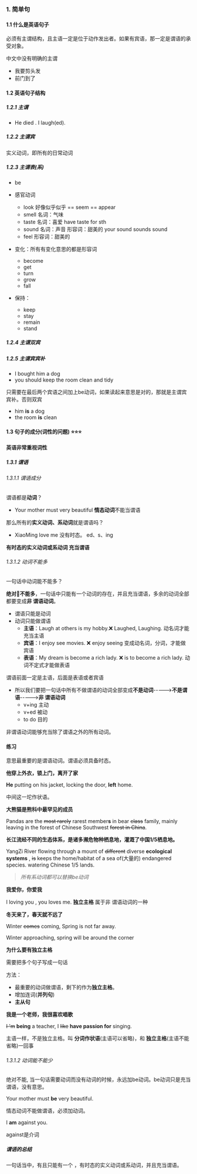 ###  1. 简单句

#### 1.1 什么是英语句子

必须有主谓结构，且主语一定是位于动作发出者。如果有宾语，那一定是谓语的承受对象。

中文中没有明确的主谓

- 我要剪头发
- 前门到了

#### 1.2 英语句子结构

##### 1.2.1 主谓

- He died . I laugh(ed).

##### 1.2.2 主谓宾

实义动词，即所有的日常动词

##### 1.2.3 主谓表(系)

- be

- 感官动词
  - look      好像似乎似乎 == seem == appear
  - smell   名词：气味
  - taste   名词：喜爱  have taste for sth
  - sound 名词：声音  形容词：甜美的 your sound sounds sound
  - feel    形容词：甜美的
- 变化：所有有变化意思的都是形容词
  - become
  - get
  - turn
  - grow
  - fall
- 保持：
  - keep
  - stay
  - remain
  - stand 

##### 1.2.4 主谓双宾

##### 1.2.5 主谓宾宾补

- I bought him a dog
- you should keep the room clean and tidy

只需要在最后两个宾语之间加上be动词，如果读起来意思是对的，那就是主谓宾宾补。否则双宾

- him **is** a dog
- the room **is** clean

#### 1.3 句子的成分(词性的问题) :star::star::star:

**英语非常重视词性**

##### 1.3.1 谓语

###### 1.3.1.1 谓语成分

谓语都是**动词**？

- Your mother must very beautiful   **情态动词**不能当谓语

那么所有的**实义动词、系动词**就是谓语吗？

- XiaoMing love me  没有时态。 ed、s、ing

**有时态的实义动词或系动词 充当谓语**

###### 1.3.1.2 动词不能多

一句话中动词能不能多？

**绝对:no_good:不能多**，一句话中只能有一个动词的存在，并且充当谓语，多余的动词全部都要变成**非 谓语动词**。

- 谓语只能是动词 
- 动词只能做谓语
  - **主语**：Laugh at others is my hobby.:x: Laughed, Laughing. 动名词才能充当主语
  - **宾语**：I enjoy see movies. :x:  enjoy seeing 变成动名词，分词，才能做宾语
  - **表语**：My dream is become a rich lady. :x:  is to become a rich lady. 动词不定式才能做表语

谓语前面一定是主语，后面是表语或者宾语

- 所以我们要把一句话中所有不做谓语的动词全部变成**不是动词**----->**不是谓语**----->**非 谓语动词**
  - v+ing 主动
  - v+ed 被动
  - to do 目的

非谓语动词能够充当除了谓语之外的所有动词。

#### 练习

意思最重要的是谓语动词。谓语必须具备时态。

**他穿上外衣，锁上门，离开了家**

**He** putting on his jacket, locking the door, **left** home.

中间这一坨作状语。

**大熊猫是熊科中最罕见的成员**

Pandas are the ~~most rarely~~  rarest member**s** in bear ~~class~~ family, mainly leaving in the forest of Chinese Southwest  ~~forest in China~~.

**长江流经不同的生态体系，是诸多濒危物种栖息地，灌溉了中国1/5栖息地。**

YangZi River flowing through a mount of ~~different~~ diverse **ecological systems** , ~~is~~ keeps  the home/habitat  of a sea of(大量的) endangered species. watering Chinese 1/5 lands.

> *所有系动词都可以替换be动词*

**我爱你，你爱我**

I loving you , you loves me.  **独立主格** 属于非 谓语动词的一种

**冬天来了，春天就不远了**

Winter ~~comes~~ coming, Spring is not far away.

Winter approaching, spring will be around the corner

**为什么要有独立主格**

需要把多个句子写成一句话

方法：

- 最重要的动词做谓语，剩下的作为**独立主格**。
- 增加连词(**并列句**)
- **主从句**

**我是一个老师，我很喜欢唱歌**

~~I 'm~~ **being** a teacher, I ~~like~~ **have passion for** singing.

主语一样，不是独立主格。叫  **分词作状语**(主语可以省略)，和 **独立主格**(主语不能省略)一回事

###### 1.3.1.2 动词能不能少

绝对不能, 当一句话需要动词而没有动词的时候，永远加be动词。be动词只是充当谓语，没有意思。

Your mother must **be** very beautiful.

情态动词不能做谓语，必须加动词。

I **am** against you.

against是介词



##### 谓语的总结

一句话当中，有且只能有一个 ，有时态的实义动词或系动词，并且充当谓语。